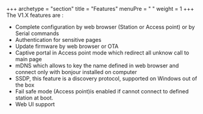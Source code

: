 +++
archetype = "section"
title = "Features"
menuPre = "<i class='fas fa-list'></i> "
weight = 1
+++
The V1.X features are : 
 
* Complete configuration by web browser (Station or Access point) or by Serial commands
* Authentication for sensitive pages
* Update firmware by web browser or OTA
* Captive portal in Access point mode which redirect all unknow call to main page
* mDNS which allows to key the name defined in web browser and connect only with bonjour installed on computer
* SSDP, this feature is a discovery protocol, supported on Windows out of the box
* Fail safe mode (Access point)is enabled if cannot connect to defined station at boot.
* Web UI support